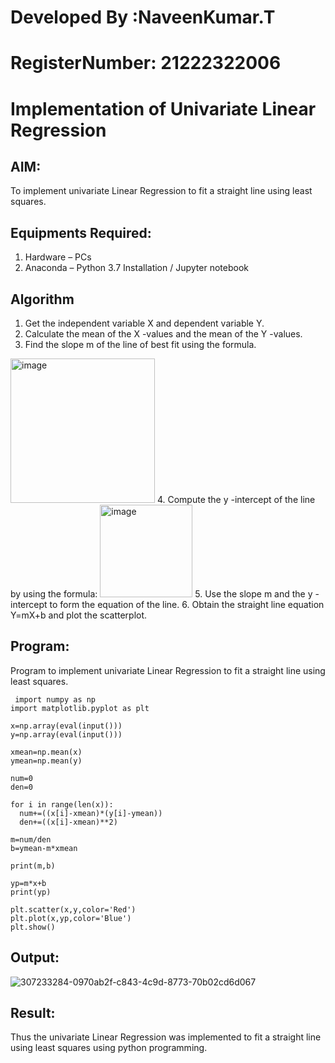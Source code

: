 # Developed By :NaveenKumar.T
# RegisterNumber: 21222322006
# Implementation of Univariate Linear Regression
## AIM:
To implement univariate Linear Regression to fit a straight line using least squares.

## Equipments Required:
1. Hardware – PCs
2. Anaconda – Python 3.7 Installation / Jupyter notebook

## Algorithm
1. Get the independent variable X and dependent variable Y.
2. Calculate the mean of the X -values and the mean of the Y -values.
3. Find the slope m of the line of best fit using the formula. 
<img width="231" alt="image" src="https://user-images.githubusercontent.com/93026020/192078527-b3b5ee3e-992f-46c4-865b-3b7ce4ac54ad.png">
4. Compute the y -intercept of the line by using the formula:
<img width="148" alt="image" src="https://user-images.githubusercontent.com/93026020/192078545-79d70b90-7e9d-4b85-9f8b-9d7548a4c5a4.png">
5. Use the slope m and the y -intercept to form the equation of the line.
6. Obtain the straight line equation Y=mX+b and plot the scatterplot.

## Program:
Program to implement univariate Linear Regression to fit a straight line using least squares.
```
 import numpy as np
import matplotlib.pyplot as plt

x=np.array(eval(input()))
y=np.array(eval(input()))

xmean=np.mean(x)
ymean=np.mean(y)

num=0
den=0

for i in range(len(x)):
  num+=((x[i]-xmean)*(y[i]-ymean))
  den+=((x[i]-xmean)**2)

m=num/den
b=ymean-m*xmean

print(m,b)

yp=m*x+b
print(yp)

plt.scatter(x,y,color='Red')
plt.plot(x,yp,color='Blue')
plt.show()
```
## Output:

![307233284-0970ab2f-c843-4c9d-8773-70b02cd6d067](https://github.com/AkilaMohan/Find-the-best-fit-line-using-Least-Squares-Method/assets/146930617/7b3c0a3e-d981-4d80-87e5-286b1bbbdecf)


## Result:
Thus the univariate Linear Regression was implemented to fit a straight line using least squares using python programming.
